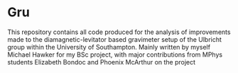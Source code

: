 # Gru
This repository contains all code produced for the analysis of improvements made to the diamagnetic-levitator based gravimeter setup of the Ulbricht group within the University of Southampton. Mainly written by myself Michael Hawker for my BSc project, with major contributions from MPhys students Elizabeth Bondoc and Phoenix McArthur on the project
